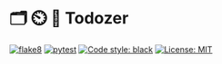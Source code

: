 # 🗂️ ⏲️ 📅 Todozer

[![flake8](https://github.com/vkostyanetsky/Todozer/actions/workflows/flake8.yml/badge.svg)](https://github.com/vkostyanetsky/Todozer/actions/workflows/flake8.yml) [![pytest](https://github.com/vkostyanetsky/Todozer/actions/workflows/pytest.yaml/badge.svg)](https://github.com/vkostyanetsky/Todozer/actions/workflows/pytest.yaml) [![Code style: black](https://img.shields.io/badge/code%20style-black-000000.svg)](https://github.com/psf/black) [![License: MIT](https://img.shields.io/badge/License-MIT-yellow.svg)](https://opensource.org/licenses/MIT)